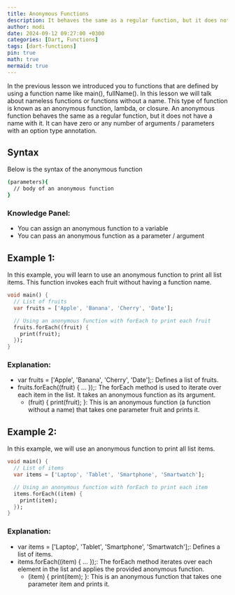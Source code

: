 ```yaml
---
title: Anonymous Functions
description: It behaves the same as a regular function, but it does not have a name with it.
author: modi
date: 2024-09-12 09:27:00 +0300
categories: [Dart, Functions]
tags: [dart-functions]
pin: true
math: true
mermaid: true
---
```


In the previous lesson we introduced you to functions that are defined by using a function name like main(), fullName(). In this lesson we will talk about nameless functions or functions without a name. This type of function is known as an anonymous function, lambda, or closure. An anonymous function behaves the same as a regular function, but it does not have a name with it. It can have zero or any number of arguments / parameters with an option type annotation.

## Syntax 
Below is the syntax of the anonymous function

```bash
(parameters){
  // body of an anonymous function
}
```

### Knowledge Panel:
- You can assign an anonymous function to a variable
- You can pass an anonymous function as a parameter / argument


## Example 1:

In this example, you will learn to use an anonymous function to print all list items. This function invokes each fruit without having a function name.

```dart
void main() {
  // List of fruits
  var fruits = ['Apple', 'Banana', 'Cherry', 'Date'];

  // Using an anonymous function with forEach to print each fruit
  fruits.forEach((fruit) {
    print(fruit);
  });
}
```

### Explanation:
- var fruits = ['Apple', 'Banana', 'Cherry', 'Date'];: Defines a list of fruits.
- fruits.forEach((fruit) { ... });: The forEach method is used to iterate over each item in the list. It takes an anonymous function as its argument.
   - (fruit) { print(fruit); }: This is an anonymous function (a function without a name) that takes one parameter fruit and prints it.


## Example 2:

In this example, we will use an anonymous function to print all list items.

```dart
void main() {
  // List of items
  var items = ['Laptop', 'Tablet', 'Smartphone', 'Smartwatch'];

  // Using an anonymous function with forEach to print each item
  items.forEach((item) {
    print(item);
  });
}
```

### Explanation:
- var items = ['Laptop', 'Tablet', 'Smartphone', 'Smartwatch'];: Defines a list of items.
- items.forEach((item) { ... });: The forEach method iterates over each element in the list and applies the provided anonymous function.
   - (item) { print(item); }: This is an anonymous function that takes one parameter item and prints it.